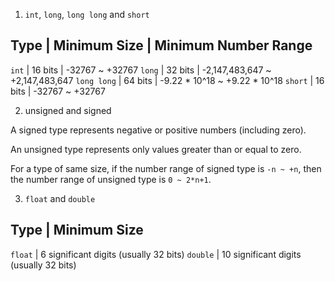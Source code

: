 1. `int`, `long`, `long long` and `short`

Type        | Minimum Size | Minimum Number Range
------------------------------------------------------------
`int`       | 16 bits      | -32767 ~ +32767
`long`      | 32 bits      | -2,147,483,647 ~ +2,147,483,647
`long long` | 64 bits      | -9.22 * 10^18 ~ +9.22 * 10^18
`short`     | 16 bits      | -32767 ~ +32767

2. unsigned and signed

A signed type represents negative or positive numbers (including zero).

An unsigned type represents only values greater than or equal to zero.

For a type of same size, if the number range of signed type is `-n ~ +n`, then the number range of unsigned type is `0 ~ 2*n+1`.

3. `float` and `double`

Type     | Minimum Size
--------------------------------------------------
`float`  | 6 significant digits (usually 32 bits)
`double` | 10 significant digits (usually 32 bits)
